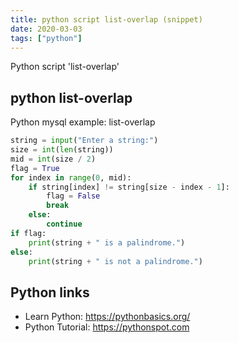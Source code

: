 ```yaml
---
title: python script list-overlap (snippet)
date: 2020-03-03
tags: ["python"]
---
```

Python script 'list-overlap'


## python list-overlap

Python mysql example: list-overlap

```python
string = input("Enter a string:")
size = int(len(string))
mid = int(size / 2)
flag = True
for index in range(0, mid):
    if string[index] != string[size - index - 1]:
        flag = False
        break
    else:
        continue
if flag:
    print(string + " is a palindrome.")
else:
    print(string + " is not a palindrome.")

```

## Python links

- Learn Python: https://pythonbasics.org/
- Python Tutorial: https://pythonspot.com
